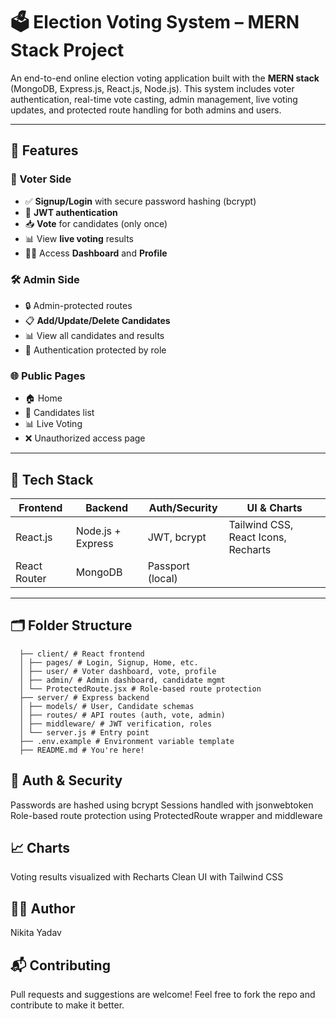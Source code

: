 # 🗳️ Election Voting System – MERN Stack Project

An end-to-end online election voting application built with the **MERN stack** (MongoDB, Express.js, React.js, Node.js). This system includes voter authentication, real-time vote casting, admin management, live voting updates, and protected route handling for both admins and users.

---

## 🚀 Features

### 👤 Voter Side
- ✅ **Signup/Login** with secure password hashing (bcrypt)
- 🔐 **JWT authentication**
- 📥 **Vote** for candidates (only once)
- 📊 View **live voting** results
- 🧑‍💼 Access **Dashboard** and **Profile**

### 🛠️ Admin Side
- 🔒 Admin-protected routes
- 📋 **Add/Update/Delete Candidates**
- 📊 View all candidates and results
- 🔐 Authentication protected by role

### 🌐 Public Pages
- 🏠 Home
- 👥 Candidates list
- 📊 Live Voting
- ❌ Unauthorized access page

---

## 🧠 Tech Stack

| Frontend     | Backend        | Auth/Security      | UI & Charts |
|--------------|----------------|--------------------|-------------|
| React.js     | Node.js + Express | JWT, bcrypt        | Tailwind CSS, React Icons, Recharts |
| React Router | MongoDB        | Passport (local)   |             |

---

## 🗂️ Folder Structure


      ├── client/ # React frontend
      │ ├── pages/ # Login, Signup, Home, etc.
      │ ├── user/ # Voter dashboard, vote, profile
      │ ├── admin/ # Admin dashboard, candidate mgmt
      │ └── ProtectedRoute.jsx # Role-based route protection
      ├── server/ # Express backend
      │ ├── models/ # User, Candidate schemas
      │ ├── routes/ # API routes (auth, vote, admin)
      │ ├── middleware/ # JWT verification, roles
      │ └── server.js # Entry point
      ├── .env.example # Environment variable template
      ├── README.md # You're here!


##  🔐 Auth & Security
Passwords are hashed using bcrypt
Sessions handled with jsonwebtoken
Role-based route protection using ProtectedRoute wrapper and middleware

## 📈 Charts
Voting results visualized with Recharts
Clean UI with Tailwind CSS

## 👩‍💻 Author
Nikita Yadav

## 📬 Contributing
Pull requests and suggestions are welcome! Feel free to fork the repo and contribute to make it better.


